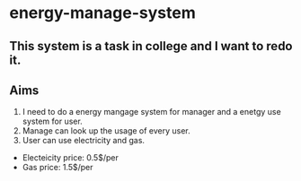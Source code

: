 # energy-manage-system
This system is a task in college and  I  want to redo it.
----
## Aims
1. I need to do a energy mangage system for manager and a enetgy use system for user.
2. Manage can look up the usage of every user.
3. User can use electricity and gas.
  * Electeicity price: 0.5$/per
  * Gas price: 1.5$/per

